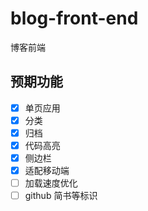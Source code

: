 # blog-front-end
博客前端

## 预期功能

- [x] 单页应用
- [x] 分类
- [x] 归档
- [x] 代码高亮
- [x] 侧边栏
- [x] 适配移动端
- [ ] 加载速度优化
- [ ] github 简书等标识
